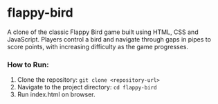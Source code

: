# flappy-bird

A clone of the classic Flappy Bird game built using HTML, CSS and JavaScript. Players control a bird and navigate through gaps in pipes to score points, with increasing difficulty as the game progresses. 

### How to Run:  
1) Clone the repository: `git clone <repository-url>`  
2) Navigate to the project directory: `cd flappy-bird`
3) Run index.html on browser.

